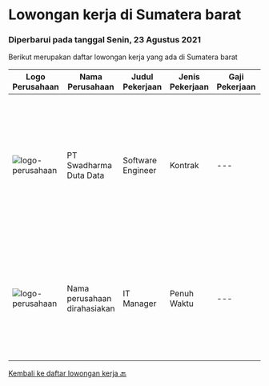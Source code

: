 
  # Lowongan kerja di Sumatera barat

  ### Diperbarui pada tanggal Senin, 23 Agustus 2021

  Berikut merupakan daftar lowongan kerja yang ada di Sumatera barat

  |Logo Perusahaan | Nama Perusahaan | Judul Pekerjaan | Jenis Pekerjaan | Gaji Pekerjaan | Lokasi | Deskripsi | Tanggal diunggah | Pranala |
  | -------------- | --------------- | --------------- | --------- | --------- | -------------- | ------- | ----------- | ----------- |
  |![logo-perusahaan](https://image-service-cdn.seek.com.au/c9726dd48637f2122e69fa4f05bdeddb6166e3b5/ee4dce1061f3f616224767ad58cb2fc751b8d2dc)|PT Swadharma Duta Data|Software Engineer|Kontrak|---|Jakarta Timur|Back End Developer Memahami konsep pengembangan aplikasi Memahami konsep Microservices Architeccture Memiliki skill Java Spring Boot, Net Core, Go,...|Sabtu, 21 Agustus 2021|https://www.jobstreet.co.id/id/job/software-engineer-3599037?token=0~6a7faded-0a28-4278-8e6d-c2e955372d2d&sectionRank=1&jobId=jobstreet-id-job-3599037|
|![logo-perusahaan](https://us.123rf.com/450wm/pavelstasevich/pavelstasevich1811/pavelstasevich181101027/112815900-stock-vector-no-image-available-icon-flat-vector.jpg?ver=6)|Nama perusahaan dirahasiakan|IT Manager|Penuh Waktu|---|Bali|Pendidikan minimal S1 segala jurusan Memiliki pengetahuan mengenai PHP dan bahasa pemrograman lainnya atau menguasai jaringan Gaji negotiable...|Senin, 02 Agustus 2021|https://www.jobstreet.co.id/id/job/it-manager-3590361?token=0~6a7faded-0a28-4278-8e6d-c2e955372d2d&sectionRank=2&jobId=jobstreet-id-job-3590361|


  [Kembali ke daftar lowongan kerja 🔙](../README.md#daftar-lowongan-kerja)
  